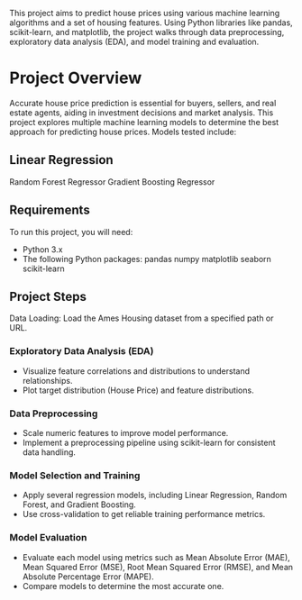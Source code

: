 This project aims to predict house prices using various machine learning algorithms and a set of housing features. Using Python libraries like pandas, scikit-learn, and matplotlib, the project walks through data preprocessing, exploratory data analysis (EDA), and model training and evaluation.

# Project Overview
Accurate house price prediction is essential for buyers, sellers, and real estate agents, aiding in investment decisions and market analysis. This project explores multiple machine learning models to determine the best approach for predicting house prices. Models tested include:

## Linear Regression
Random Forest Regressor
Gradient Boosting Regressor

## Requirements
To run this project, you will need:

- Python 3.x
- The following Python packages: pandas numpy matplotlib seaborn scikit-learn
  
## Project Steps
Data Loading: Load the Ames Housing dataset from a specified path or URL.

### Exploratory Data Analysis (EDA)

- Visualize feature correlations and distributions to understand relationships.
- Plot target distribution (House Price) and feature distributions.

### Data Preprocessing

- Scale numeric features to improve model performance.
- Implement a preprocessing pipeline using scikit-learn for consistent data handling.

### Model Selection and Training

- Apply several regression models, including Linear Regression, Random Forest, and Gradient Boosting.
- Use cross-validation to get reliable training performance metrics.

### Model Evaluation

- Evaluate each model using metrics such as Mean Absolute Error (MAE), Mean Squared Error (MSE), Root Mean Squared Error (RMSE), and Mean Absolute Percentage Error (MAPE).
- Compare models to determine the most accurate one.
